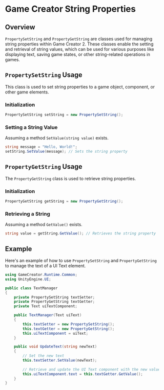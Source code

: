 
# Game Creator String Properties

## Overview
`PropertySetString` and `PropertyGetString` are classes used for managing string properties within Game Creator 2. These classes enable the setting and retrieval of string values, which can be used for various purposes like displaying text, saving game states, or other string-related operations in games.

## `PropertySetString` Usage
This class is used to set string properties to a game object, component, or other game elements.

### Initialization
```csharp
PropertySetString setString = new PropertySetString();
```

### Setting a String Value
Assuming a method `SetValue(string value)` exists.
```csharp
string message = "Hello, World!";
setString.SetValue(message); // Sets the string property
```

## `PropertyGetString` Usage
The `PropertyGetString` class is used to retrieve string properties.

### Initialization
```csharp
PropertyGetString getString = new PropertyGetString();
```

### Retrieving a String
Assuming a method `GetValue()` exists.
```csharp
string value = getString.GetValue(); // Retrieves the string property
```

## Example
Here's an example of how to use `PropertySetString` and `PropertyGetString` to manage the text of a UI Text element.

```csharp
using GameCreator.Runtime.Common;
using UnityEngine.UI;

public class TextManager
{
    private PropertySetString textSetter;
    private PropertyGetString textGetter;
    private Text uiTextComponent;

    public TextManager(Text uiText)
    {
        this.textSetter = new PropertySetString();
        this.textGetter = new PropertyGetString();
        this.uiTextComponent = uiText;
    }

    public void UpdateText(string newText)
    {
        // Set the new text
        this.textSetter.SetValue(newText);
        
        // Retrieve and update the UI Text component with the new value
        this.uiTextComponent.text = this.textGetter.GetValue();
    }
}
```
